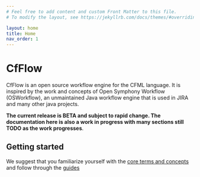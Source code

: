 ```yaml
---
# Feel free to add content and custom Front Matter to this file.
# To modify the layout, see https://jekyllrb.com/docs/themes/#overriding-theme-defaults

layout: home
title: Home
nav_order: 1
---
```


# CfFlow

CfFlow is an open source workflow engine for the CFML language. It is inspired by the work and concepts of Open Symphony Workflow (OSWorkflow), an unmaintained Java workflow engine that is used in JIRA and many other java projects.

**The current release is BETA and subject to rapid change. The documentation here is also a work in progress with many sections still TODO as the work progresses**.

## Getting started

We suggest that you familiarize yourself with the [core terms and concepts](guides/concepts.markdown) and follow through the [guides](guides.html)

